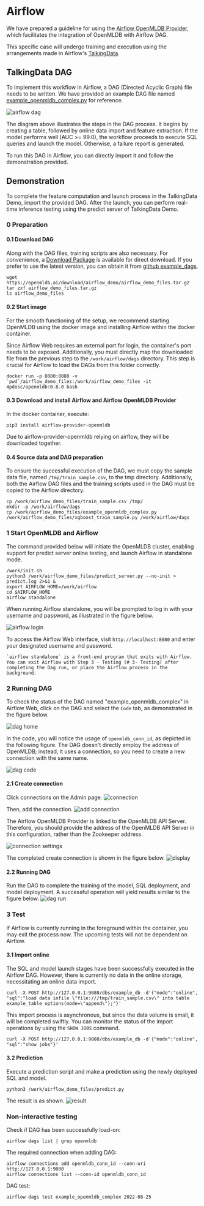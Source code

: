 # Airflow 
We have prepared a guideline for using the [Airflow OpenMLDB Provider](https://github.com/4paradigm/OpenMLDB/tree/main/extensions/airflow-provider-openmldb), which facilitates the integration of OpenMLDB with Airflow DAG.

This specific case will undergo training and execution using the arrangements made in Airflow's [TalkingData](https://chat.openai.com/talkingdata_demo).

## TalkingData DAG

To implement this workflow in Airflow, a DAG (Directed Acyclic Graph) file needs to be written. We have provided an example DAG file named [example_openmldb_complex.py](https://github.com/4paradigm/OpenMLDB/blob/main/extensions/airflow-provider-openmldb/openmldb_provider/example_dags/example_openmldb_complex.py) for reference.

![airflow dag](images/airflow_dag.png)

The diagram above illustrates the steps in the DAG process. It begins by creating a table, followed by online data import and feature extraction. If the model performs well (AUC >= 99.0), the workflow proceeds to execute SQL queries and launch the model. Otherwise, a failure report is generated.

To run this DAG in Airflow, you can directly import it and follow the demonstration provided.

## Demonstration

To complete the feature computation and launch process in the TalkingData Demo, import the provided DAG. After the launch, you can perform real-time inference testing using the predict server of TalkingData Demo.

### 0 Preparation

#### 0.1 Download DAG

Along with the DAG files, training scripts are also necessary. For convenience, a [Download Package](https://openmldb.ai/download/airflow_demo/airflow_demo_files.tar.gz) is available for direct download. If you prefer to use the latest version, you can obtain it from [github example_dags](https://github.com/4paradigm/OpenMLDB/tree/main/extensions/airflow-provider-openmldb/openmldb_provider/example_dags).

```
wget https://openmldb.ai/download/airflow_demo/airflow_demo_files.tar.gz
tar zxf airflow_demo_files.tar.gz
ls airflow_demo_files
```
#### 0.2 Start image

For the smooth functioning of the setup, we recommend starting OpenMLDB using the docker image and installing Airflow within the docker container.

Since Airflow Web requires an external port for login, the container's port needs to be exposed. Additionally, you must directly map the downloaded file from the previous step to the `/work/airflow/dags` directory. This step is crucial for Airflow to load the DAGs from this folder correctly.

```
docker run -p 8080:8080 -v `pwd`/airflow_demo_files:/work/airflow_demo_files -it 4pdosc/openmldb:0.8.0 bash
```

#### 0.3 Download and install Airflow and Airflow OpenMLDB Provider
In the docker container, execute:
```
pip3 install airflow-provider-openmldb
```
Due to airflow-provider-openmldb relying on airflow, they will be downloaded together.

#### 0.4 Source data and DAG preparation
To ensure the successful execution of the DAG, we must copy the sample data file, named `/tmp/train_sample.csv`, to the tmp directory. Additionally, both the Airflow DAG files and the training scripts used in the DAG must be copied to the Airflow directory.

```
cp /work/airflow_demo_files/train_sample.csv /tmp/
mkdir -p /work/airflow/dags
cp /work/airflow_demo_files/example_openmldb_complex.py /work/airflow_demo_files/xgboost_train_sample.py /work/airflow/dags
```

### 1 Start OpenMLDB and Airflow
The command provided below will initiate the OpenMLDB cluster, enabling support for predict server online testing, and launch Airflow in standalone mode.
```
/work/init.sh
python3 /work/airflow_demo_files/predict_server.py --no-init > predict.log 2>&1 &
export AIRFLOW_HOME=/work/airflow
cd $AIRFLOW_HOME
airflow standalone
```

When running Airflow standalone, you will be prompted to log in with your username and password, as illustrated in the figure below.

![airflow login](images/airflow_login.png)

To access the Airflow Web interface, visit `http://localhost:8080` and enter your designated username and password.

```{caution}
`airflow standalone` is a front-end program that exits with Airflow. You can exit Airflow with Step 3 - Testing (# 3- Testing) after completing the Dag run, or place the Airflow process in the background.
```

### 2 Running DAG

To check the status of the DAG named "example_openmldb_complex" in Airflow Web, click on the DAG and select the `Code` tab, as demonstrated in the figure below.

![dag home](images/dag_home.png)

In the code, you will notice the usage of `openmldb_conn_id`, as depicted in the following figure. The DAG doesn't directly employ the address of OpenMLDB; instead, it uses a connection, so you need to create a new connection with the same name.

![dag code](images/dag_code.png)

#### 2.1 Create connection
Click connections on the Admin page.
![connection](images/connection.png)

Then, add the connection.
![add connection](images/add_connection.png)

The Airflow OpenMLDB Provider is linked to the OpenMLDB API Server. Therefore, you should provide the address of the OpenMLDB API Server in this configuration, rather than the Zookeeper address.

![connection settings](images/connection_settings.png)

The completed create connection is shown in the figure below.
![display](images/connection_display.png)

#### 2.2 Running DAG
Run the DAG to complete the training of the model, SQL deployment, and model deployment. A successful operation will yield results similar to the figure below.
![dag run](images/dag_run.png)

### 3 Test

If Airflow is currently running in the foreground within the container, you may exit the process now. The upcoming tests will not be dependent on Airflow.

#### 3.1 Import online
The SQL and model launch stages have been successfully executed in the Airflow DAG. However, there is currently no data in the online storage, necessitating an online data import.

```
curl -X POST http://127.0.0.1:9080/dbs/example_db -d'{"mode":"online", "sql":"load data infile \"file:///tmp/train_sample.csv\" into table example_table options(mode=\"append\");"}'
```

This import process is asynchronous, but since the data volume is small, it will be completed swiftly. You can monitor the status of the import operations by using the `SHOW JOBS` command.
```
curl -X POST http://127.0.0.1:9080/dbs/example_db -d'{"mode":"online", "sql":"show jobs"}'
```

#### 3.2 Prediction
Execute a prediction script and make a prediction using the newly deployed SQL and model.
```
python3 /work/airflow_demo_files/predict.py
```
The result is as shown.
![result](images/airflow_test_result.png)


### Non-interactive testing

Check if DAG has been successfully load-on:
```
airflow dags list | grep openmldb
```
The required connection when adding DAG:
```
airflow connections add openmldb_conn_id --conn-uri http://127.0.0.1:9080
airflow connections list --conn-id openmldb_conn_id
```
DAG test:
```
airflow dags test example_openmldb_complex 2022-08-25
```
